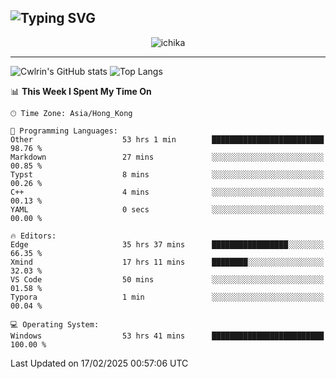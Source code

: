 ![Typing SVG](https://readme-typing-svg.demolab.com?font=Jost&size=24&pause=1000&color=7799EE&vCenter=true&multiline=true&random=false&width=435&height=100&lines=Hi+there;I'm+Sakurakouji+Nanaha;You+can+also+tell+me+Cwlrin%E2%98%86)
---
<p align="center">
  <img src="https://dlink.host/1drv/aHR0cHM6Ly8xZHJ2Lm1zL2kvYy9iZGU1MWU2MjVlZjhmY2M1L0VZa0hZVThWUnJGSHRIWVUxT1JwbVFjQllOU2t6cVNTVER0TXliYkNqOExhY1E_ZT10UUtFSkw.png" alt="ichika" border="0" />
</p>

---
![Cwlrin's GitHub stats](https://github-readme-stats.vercel.app/api?username=cwlrin&show_icons=true&theme=buefy)
![Top Langs](https://github-readme-stats.vercel.app/api/top-langs/?username=cwlrin&layout=compact&hide=html,css)

<!--START_SECTION:waka-->
📊 **This Week I Spent My Time On** 

```text
🕑︎ Time Zone: Asia/Hong_Kong

💬 Programming Languages: 
Other                    53 hrs 1 min        █████████████████████████   98.76 % 
Markdown                 27 mins             ░░░░░░░░░░░░░░░░░░░░░░░░░   00.85 % 
Typst                    8 mins              ░░░░░░░░░░░░░░░░░░░░░░░░░   00.26 % 
C++                      4 mins              ░░░░░░░░░░░░░░░░░░░░░░░░░   00.13 % 
YAML                     0 secs              ░░░░░░░░░░░░░░░░░░░░░░░░░   00.00 % 

🔥 Editors: 
Edge                     35 hrs 37 mins      █████████████████░░░░░░░░   66.35 % 
Xmind                    17 hrs 11 mins      ████████░░░░░░░░░░░░░░░░░   32.03 % 
VS Code                  50 mins             ░░░░░░░░░░░░░░░░░░░░░░░░░   01.58 % 
Typora                   1 min               ░░░░░░░░░░░░░░░░░░░░░░░░░   00.04 % 

💻 Operating System: 
Windows                  53 hrs 41 mins      █████████████████████████   100.00 % 
```


 Last Updated on 17/02/2025 00:57:06 UTC
<!--END_SECTION:waka-->
